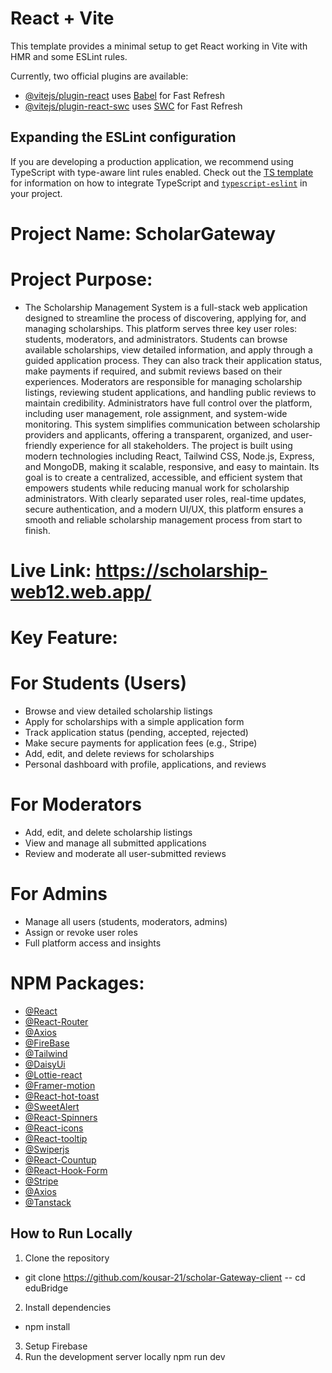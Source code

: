 # React + Vite

This template provides a minimal setup to get React working in Vite with HMR and some ESLint rules.

Currently, two official plugins are available:

- [@vitejs/plugin-react](https://github.com/vitejs/vite-plugin-react/blob/main/packages/plugin-react) uses [Babel](https://babeljs.io/) for Fast Refresh
- [@vitejs/plugin-react-swc](https://github.com/vitejs/vite-plugin-react/blob/main/packages/plugin-react-swc) uses [SWC](https://swc.rs/) for Fast Refresh

## Expanding the ESLint configuration

If you are developing a production application, we recommend using TypeScript with type-aware lint rules enabled. Check out the [TS template](https://github.com/vitejs/vite/tree/main/packages/create-vite/template-react-ts) for information on how to integrate TypeScript and [`typescript-eslint`](https://typescript-eslint.io) in your project.




# Project Name: ScholarGateway

# Project Purpose:

- The Scholarship Management System is a full-stack web application designed to streamline the process of discovering, applying for, and managing scholarships. This platform serves three key user roles: students, moderators, and administrators. Students can browse available scholarships, view detailed information, and apply through a guided application process. They can also track their application status, make payments if required, and submit reviews based on their experiences. Moderators are responsible for managing scholarship listings, reviewing student applications, and handling public reviews to maintain credibility. Administrators have full control over the platform, including user management, role assignment, and system-wide monitoring. This system simplifies communication between scholarship providers and applicants, offering a transparent, organized, and user-friendly experience for all stakeholders. The project is built using modern technologies including React, Tailwind CSS, Node.js, Express, and MongoDB, making it scalable, responsive, and easy to maintain. Its goal is to create a centralized, accessible, and efficient system that empowers students while reducing manual work for scholarship administrators. With clearly separated user roles, real-time updates, secure authentication, and a modern UI/UX, this platform ensures a smooth and reliable scholarship management process from start to finish.



# Live Link: https://scholarship-web12.web.app/


# Key Feature:

# For Students (Users)
- Browse and view detailed scholarship listings
- Apply for scholarships with a simple application form
- Track application status (pending, accepted, rejected)
- Make secure payments for application fees (e.g., Stripe)
- Add, edit, and delete reviews for scholarships
- Personal dashboard with profile, applications, and reviews

# For Moderators
- Add, edit, and delete scholarship listings
- View and manage all submitted applications
- Review and moderate all user-submitted reviews

# For Admins
- Manage all users (students, moderators, admins)
- Assign or revoke user roles
- Full platform access and insights


# NPM Packages:
- [@React](https://vite.dev/guide/)
- [@React-Router](https://reactrouter.com/home)
- [@Axios](https://axios-http.com/docs/intro)
- [@FireBase](https://firebase.google.com/?gad_source=1&gbraid=0AAAAADpUDOiE4O8jp8uQk9KrYZRzfAaGJ&gclid=Cj0KCQjwzrzABhD8ARIsANlSWNPMluZoiSOvw1iLXKNxHM374D2y1B2jBa19YzhZyHV4Lv4MEmFZbTkaAkSnEALw_wcB&gclsrc=aw.ds)
- [@Tailwind](https://tailwindcss.com/docs/installation/using-vite)
- [@DaisyUi](https://daisyui.com/)
- [@Lottie-react](https://www.npmjs.com/package/lottie-react)
- [@Framer-motion](https://motion.dev/docs)
- [@React-hot-toast](https://react-hot-toast.com/)
- [@SweetAlert](https://sweetalert2.github.io/)
- [@React-Spinners](https://www.davidhu.io/react-spinners/)
- [@React-icons](https://www.npmjs.com/package/react-icons)
- [@React-tooltip](https://react-tooltip.com/)
- [@Swiperjs](https://swiperjs.com/)
- [@React-Countup](https://www.npmjs.com/package/react-countup)
- [@React-Hook-Form](https://www.react-hook-form.com/)
- [@Stripe](https://stripe.com/)
- [@Axios](https://axios-http.com/docs/intro)
- [@Tanstack](https://tanstack.com/query/latest/docs/framework/react/installation)


## How to Run Locally

1. Clone the repository
- git clone https://github.com/kousar-21/scholar-Gateway-client
-- cd eduBridge

2. Install dependencies
- npm install

3. Setup Firebase
4. Run the development server locally
npm run dev




